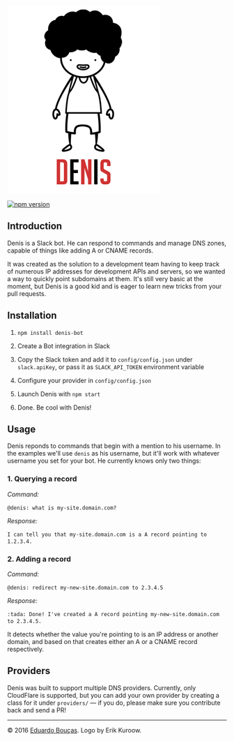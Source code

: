 ![Drawing of a boy with a hat](https://raw.githubusercontent.com/eduardoboucas/denis/master/logo.png?v=2)

[![npm version](https://badge.fury.io/js/denis-bot.svg)](https://badge.fury.io/js/denis-bot)

## Introduction

Denis is a Slack bot. He can respond to commands and manage DNS zones, capable of things like adding A or CNAME records.

It was created as the solution to a development team having to keep track of numerous IP addresses for development APIs and servers, so we wanted a way to quickly point subdomains at them. It's still very basic at the moment, but Denis is a good kid and is eager to learn new tricks from your pull requests.

## Installation

1. `npm install denis-bot`

2. Create a Bot integration in Slack

3. Copy the Slack token and add it to `config/config.json` under `slack.apiKey`, or pass it as `SLACK_API_TOKEN` environment variable

4. Configure your provider in `config/config.json`

5. Launch Denis with `npm start`

6. Done. Be cool with Denis!

## Usage

Denis reponds to commands that begin with a mention to his username. In the examples we'll use `denis` as his username, but it'll work with whatever username you set for your bot. He currently knows only two things:

### 1. Querying a record

*Command:*

```
@denis: what is my-site.domain.com?
```

*Response:*

```
I can tell you that my-site.domain.com is a A record pointing to 1.2.3.4.
```

### 2. Adding a record

*Command:*

```
@denis: redirect my-new-site.domain.com to 2.3.4.5
```

*Response:*

```
:tada: Done! I've created a A record pointing my-new-site.domain.com to 2.3.4.5.
```

It detects whether the value you're pointing to is an IP address or another domain, and based on that creates either an A or a CNAME record respectively.

## Providers

Denis was built to support multiple DNS providers. Currently, only CloudFlare is supported, but you can add your own provider by creating a class for it under `providers/` — if you do, please make sure you contribute back and send a PR!

---

© 2016 [Eduardo Bouças](https://eduardoboucas.com). Logo by Erik Kuroow.
